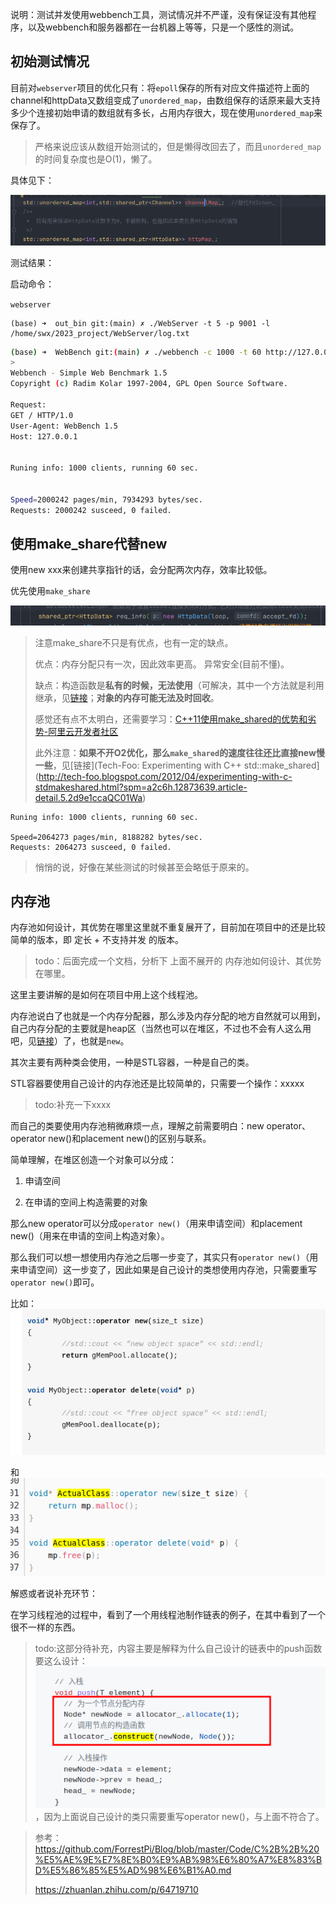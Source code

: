 说明：测试并发使用webbench工具，测试情况并不严谨，没有保证没有其他程序，以及webbench和服务器都在一台机器上等等，只是一个感性的测试。

## 初始测试情况

目前对`webserver`项目的优化只有：将`epoll`保存的所有对应文件描述符上面的channel和httpData又数组变成了`unordered_map`，由数组保存的话原来最大支持多少个连接初始申请的数组就有多长，占用内存很大，现在使用`unordered_map`来保存了。

> 严格来说应该从数组开始测试的，但是懒得改回去了，而且`unordered_map`的时间复杂度也是O(1)，懒了。

具体见下：

![](assets/2023-07-31-23-49-05-image.png)

测试结果：

启动命令：

`webserver`

```
(base) ➜  out_bin git:(main) ✗ ./WebServer -t 5 -p 9001 -l /home/swx/2023_project/WebServer/log.txt
```

```bash
(base) ➜  WebBench git:(main) ✗ ./webbench -c 1000 -t 60 http://127.0.0.1:9001/\
> 
Webbench - Simple Web Benchmark 1.5
Copyright (c) Radim Kolar 1997-2004, GPL Open Source Software.

Request:
GET / HTTP/1.0
User-Agent: WebBench 1.5
Host: 127.0.0.1


Runing info: 1000 clients, running 60 sec.


Speed=2000242 pages/min, 7934293 bytes/sec.
Requests: 2000242 susceed, 0 failed.
```

## 使用make_share代替new

使用new xxx来创建共享指针的话，会分配两次内存，效率比较低。

优先使用`make_share`

![](assets/2023-07-31-23-13-54-image.png)

> 注意make_share不只是有优点，也有一定的缺点。
> 
> 优点：内存分配只有一次，因此效率更高。 异常安全(目前不懂)。
> 
> 缺点：构造函数是**私有的时候，无法使用**（可解决，其中一个方法就是利用继承，见[链接](https://stackoverflow.com/questions/8147027/how-do-i-call-stdmake-shared-on-a-class-with-only-protected-or-private-const?spm=a2c6h.12873639.article-detail.6.2d9e1ccaQC01Wa&rq=1)；**对象的内存可能无法及时回收**。
> 
> 感觉还有点不太明白，还需要学习：[C++11使用make_shared的优势和劣势-阿里云开发者社区](https://developer.aliyun.com/article/321323)
> 
> 此外注意：**如果不开O2优化，那么`make_shared`的速度往往还比直接new慢一些**，见[链接](Tech-Foo: Experimenting with C++ std::make_shared](http://tech-foo.blogspot.com/2012/04/experimenting-with-c-stdmakeshared.html?spm=a2c6h.12873639.article-detail.5.2d9e1ccaQC01Wa)

```
Runing info: 1000 clients, running 60 sec.

Speed=2064273 pages/min, 8188282 bytes/sec.
Requests: 2064273 susceed, 0 failed.
```

> 悄悄的说，好像在某些测试的时候甚至会略低于原来的。

## 内存池

内存池如何设计，其优势在哪里这里就不重复展开了，目前加在项目中的还是比较简单的版本，即 定长 + 不支持并发 的版本。

> todo：后面完成一个文档，分析下 上面不展开的 内存池如何设计、其优势在哪里。

这里主要讲解的是如何在项目中用上这个线程池。

内存池说白了也就是一个内存分配器，那么涉及内存分配的地方自然就可以用到，自己内存分配的主要就是heap区（当然也可以在堆区，不过也不会有人这么用吧，见[链接](https://cloud.tencent.com/developer/article/1177460)）了，也就是`new`。

其次主要有两种类会使用，一种是STL容器，一种是自己的类。

STL容器要使用自己设计的内存池还是比较简单的，只需要一个操作：xxxxx

> todo:补充一下xxxx

而自己的类要使用内存池稍微麻烦一点，理解之前需要明白：new operator、operator new()和placement new()的区别与联系。

简单理解，在堆区创造一个对象可以分成：

1. 申请空间

2. 在申请的空间上构造需要的对象

那么new operator可以分成`operator new()`（用来申请空间）和placement new()（用来在申请的空间上构造对象）。

那么我们可以想一想使用内存池之后哪一步变了，其实只有`operator new()`（用来申请空间）这一步变了，因此如果是自己设计的类想使用内存池，只需要重写`operator new()`即可。

比如：![](assets/2023-08-04-00-19-02-image.png)

和![](assets/2023-08-04-00-19-40-image.png)



解惑或者说补充环节：

在学习线程池的过程中，看到了一个用线程池制作链表的例子，在其中看到了一个很不一样的东西。

> todo:这部分待补充，内容主要是解释为什么自己设计的链表中的push函数要这么设计：![](assets/2023-08-04-00-24-57-image.png)，因为上面说自己设计的类只需要重写operator new()，与上面不符合了。

> 参考：https://github.com/ForrestPi/Blog/blob/master/Code/C%2B%2B%20%E5%AE%9E%E7%8E%B0%E9%AB%98%E6%80%A7%E8%83%BD%E5%86%85%E5%AD%98%E6%B1%A0.md
> 
> https://zhuanlan.zhihu.com/p/64719710 


